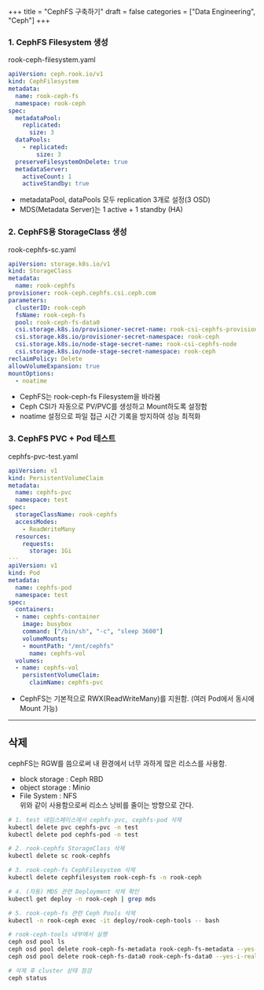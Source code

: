 +++
title = "CephFS 구축하기"
draft = false
categories = ["Data Engineering", "Ceph"]
+++

### 1. CephFS Filesystem 생성
rook-ceph-filesystem.yaml
```yaml
apiVersion: ceph.rook.io/v1
kind: CephFilesystem
metadata:
  name: rook-ceph-fs
  namespace: rook-ceph
spec:
  metadataPool:
    replicated:
      size: 3
  dataPools:
    - replicated:
        size: 3
  preserveFilesystemOnDelete: true
  metadataServer:
    activeCount: 1
    activeStandby: true
```
- metadataPool, dataPools 모두 replication 3개로 설정(3 OSD)
- MDS(Metadata Server)는 1 active + 1 standby (HA)


### 2. CephFS용 StorageClass 생성
rook-cephfs-sc.yaml
```yaml
apiVersion: storage.k8s.io/v1
kind: StorageClass
metadata:
  name: rook-cephfs
provisioner: rook-ceph.cephfs.csi.ceph.com
parameters:
  clusterID: rook-ceph
  fsName: rook-ceph-fs
  pool: rook-ceph-fs-data0
  csi.storage.k8s.io/provisioner-secret-name: rook-csi-cephfs-provisioner
  csi.storage.k8s.io/provisioner-secret-namespace: rook-ceph
  csi.storage.k8s.io/node-stage-secret-name: rook-csi-cephfs-node
  csi.storage.k8s.io/node-stage-secret-namespace: rook-ceph
reclaimPolicy: Delete
allowVolumeExpansion: true
mountOptions:
  - noatime
```
- CephFS는 rook-ceph-fs Filesystem을 바라봄
- Ceph CSI가 자동으로 PV/PVC를 생성하고 Mount하도록 설정함
- noatime 설정으로 파일 접근 시간 기록을 방지하여 성능 최적화


### 3. CephFS PVC + Pod 테스트
cephfs-pvc-test.yaml
```yaml
apiVersion: v1
kind: PersistentVolumeClaim
metadata:
  name: cephfs-pvc
  namespace: test
spec:
  storageClassName: rook-cephfs
  accessModes:
    - ReadWriteMany
  resources:
    requests:
      storage: 1Gi
---
apiVersion: v1
kind: Pod
metadata:
  name: cephfs-pod
  namespace: test
spec:
  containers:
  - name: cephfs-container
    image: busybox
    command: ["/bin/sh", "-c", "sleep 3600"]
    volumeMounts:
    - mountPath: "/mnt/cephfs"
      name: cephfs-vol
  volumes:
  - name: cephfs-vol
    persistentVolumeClaim:
      claimName: cephfs-pvc
```
- CephFS는 기본적으로 RWX(ReadWriteMany)를 지원함. (여러 Pod에서 동시에 Mount 가능)


---
## 삭제
cephFS는 RGW를 씀으로써 내 환경에서 너무 과하게 많은 리소스를 사용함.
- block storage : Ceph RBD
- object storage : Minio
- File System : NFS  
위와 같이 사용함으로써 리소스 낭비를 줄이는 방향으로 간다.

```sh
# 1. test 네임스페이스에서 cephfs-pvc, cephfs-pod 삭제
kubectl delete pvc cephfs-pvc -n test
kubectl delete pod cephfs-pod -n test

# 2. rook-cephfs StorageClass 삭제
kubectl delete sc rook-cephfs

# 3. rook-ceph-fs CephFilesystem 삭제
kubectl delete cephfilesystem rook-ceph-fs -n rook-ceph

# 4. (자동) MDS 관련 Deployment 삭제 확인
kubectl get deploy -n rook-ceph | grep mds

# 5. rook-ceph-fs 관련 Ceph Pools 삭제
kubectl -n rook-ceph exec -it deploy/rook-ceph-tools -- bash

# rook-ceph-tools 내부에서 실행
ceph osd pool ls
ceph osd pool delete rook-ceph-fs-metadata rook-ceph-fs-metadata --yes-i-really-really-mean-it
ceph osd pool delete rook-ceph-fs-data0 rook-ceph-fs-data0 --yes-i-really-really-mean-it

# 삭제 후 cluster 상태 점검
ceph status
```
